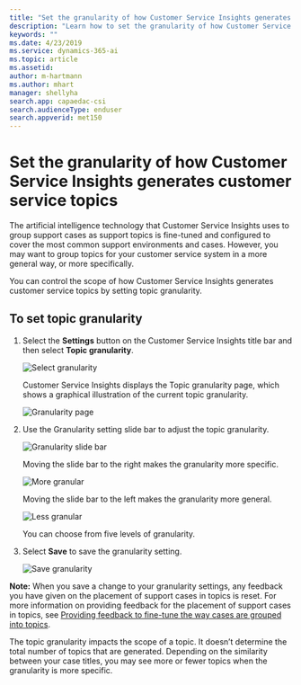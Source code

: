 ```yaml
---
title: "Set the granularity of how Customer Service Insights generates customer service topics"
description: "Learn how to set the granularity of how Customer Service Insights generates customer service topics."
keywords: ""
ms.date: 4/23/2019
ms.service: dynamics-365-ai
ms.topic: article
ms.assetid:
author: m-hartmann
ms.author: mhart
manager: shellyha
search.app: capaedac-csi
search.audienceType: enduser
search.appverid: met150
---
```


# Set the granularity of how Customer Service Insights generates customer service topics

The artificial intelligence technology that Customer Service Insights uses to group support cases as support topics is fine-tuned and configured to cover the most common support environments and cases. However, you may want to group topics for your customer service system in a more general way, or more specifically.

You can control the scope of how Customer Service Insights generates customer service topics by setting topic granularity.

## To set topic granularity

1. Select the **Settings** button on the Customer Service Insights title bar and then select **Topic granularity**.

   ![Select granularity](media/select-granularity.png)

   Customer Service Insights displays the Topic granularity page, which shows a graphical illustration of the current topic granularity.

   ![Granularity page](media/granularity-page.png)

2. Use the Granularity setting slide bar to adjust the topic granularity.

   ![Granularity slide bar](media/granularity-slide-bar.png)

   Moving the slide bar to the right makes the granularity more specific.

   ![More granular](media/more-granular.png)

   Moving the slide bar to the left makes the granularity more general.

   ![Less granular](media/less-granular.png)

   You can choose from five levels of granularity.

3. Select **Save** to save the granularity setting.

   ![Save granularity](media/save-granularity.png)

**Note:**  When you save a change to your granularity settings, any feedback you have given on the placement of support cases in topics is reset. For more information on providing feedback for the placement of support cases in topics, see [Providing feedback to fine-tune the way cases are grouped into topics](topics-page.md#providing-feedback-to-fine-tune-the-way-cases-are-grouped-into-topics).

The topic granularity impacts the scope of a topic. It doesn’t determine the total number of topics that are generated. Depending on the similarity between your case titles, you may see more or fewer topics when the granularity is more specific.
